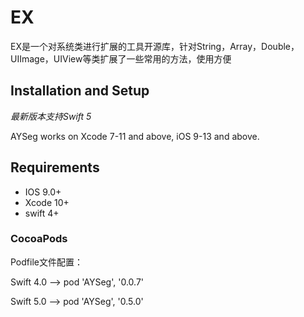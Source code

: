 # EX
EX是一个对系统类进行扩展的工具开源库，针对String，Array，Double，UIImage，UIView等类扩展了一些常用的方法，使用方便

## Installation and Setup

*最新版本支持Swift 5*

AYSeg works on Xcode 7-11 and above, iOS 9-13 and above.

## Requirements

* IOS 9.0+
* Xcode 10+
* swift 4+

### CocoaPods

Podfile文件配置：

Swift 4.0  --> pod 'AYSeg', '0.0.7'

Swift 5.0 --> pod 'AYSeg', '0.5.0'

